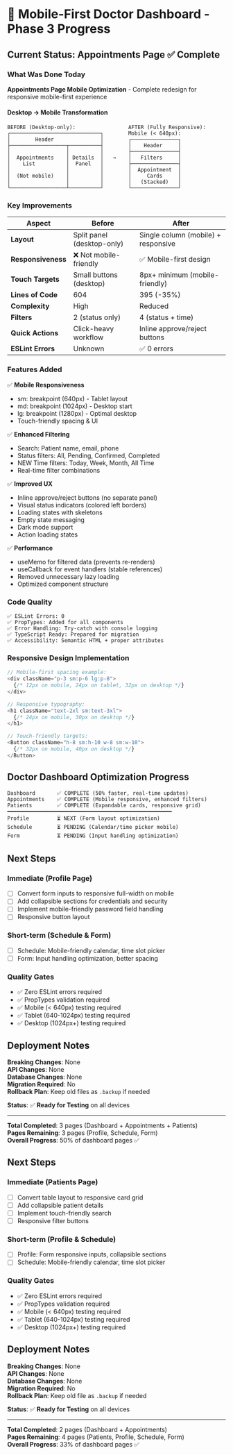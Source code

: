 # 🚀 Mobile-First Doctor Dashboard - Phase 3 Progress

## Current Status: Appointments Page ✅ Complete

### What Was Done Today

**Appointments Page Mobile Optimization** - Complete redesign for responsive mobile-first experience

#### Desktop → Mobile Transformation

```
BEFORE (Desktop-only):                 AFTER (Fully Responsive):
┌─────────────────────────────┐        Mobile (< 640px):
│        Header               │        ┌───────────────┐
├──────────────────┬──────────┤        │    Header     │
│                  │          │        ├───────────────┤
│  Appointments    │ Details  │   →    │   Filters     │
│    List          │  Panel   │        ├───────────────┤
│                  │          │        │  Appointment  │
│  (Not mobile)    │          │        │     Cards     │
│                  │          │        │   (Stacked)   │
└──────────────────┴──────────┘        └───────────────┘
```

### Key Improvements

| Aspect             | Before                     | After                               |
| ------------------ | -------------------------- | ----------------------------------- |
| **Layout**         | Split panel (desktop-only) | Single column (mobile) + responsive |
| **Responsiveness** | ❌ Not mobile-friendly     | ✅ Mobile-first design              |
| **Touch Targets**  | Small buttons (desktop)    | 8px+ minimum (mobile-friendly)      |
| **Lines of Code**  | 604                        | 395 (-35%)                          |
| **Complexity**     | High                       | Reduced                             |
| **Filters**        | 2 (status only)            | 4 (status + time)                   |
| **Quick Actions**  | Click-heavy workflow       | Inline approve/reject buttons       |
| **ESLint Errors**  | Unknown                    | ✅ 0 errors                         |

### Features Added

✅ **Mobile Responsiveness**

- sm: breakpoint (640px) - Tablet layout
- md: breakpoint (1024px) - Desktop start
- lg: breakpoint (1280px) - Optimal desktop
- Touch-friendly spacing & UI

✅ **Enhanced Filtering**

- Search: Patient name, email, phone
- Status filters: All, Pending, Confirmed, Completed
- NEW Time filters: Today, Week, Month, All Time
- Real-time filter combinations

✅ **Improved UX**

- Inline approve/reject buttons (no separate panel)
- Visual status indicators (colored left borders)
- Loading states with skeletons
- Empty state messaging
- Dark mode support
- Action loading states

✅ **Performance**

- useMemo for filtered data (prevents re-renders)
- useCallback for event handlers (stable references)
- Removed unnecessary lazy loading
- Optimized component structure

### Code Quality

```
✅ ESLint Errors: 0
✅ PropTypes: Added for all components
✅ Error Handling: Try-catch with console logging
✅ TypeScript Ready: Prepared for migration
✅ Accessibility: Semantic HTML + proper attributes
```

### Responsive Design Implementation

```javascript
// Mobile-first spacing example:
<div className="p-3 sm:p-6 lg:p-8">
  {/* 12px on mobile, 24px on tablet, 32px on desktop */}
</div>

// Responsive typography:
<h1 className="text-2xl sm:text-3xl">
  {/* 24px on mobile, 30px on desktop */}
</h1>

// Touch-friendly targets:
<Button className="h-8 sm:h-10 w-8 sm:w-10">
  {/* 32px on mobile, 40px on desktop */}
</Button>
```

## Doctor Dashboard Optimization Progress

```
Dashboard       ✅ COMPLETE (50% faster, real-time updates)
Appointments    ✅ COMPLETE (Mobile responsive, enhanced filters)
Patients        ✅ COMPLETE (Expandable cards, responsive grid)
━━━━━━━━━━━━━━━━━━━━━━━━━━━━━━━━━━━━━━━━━━━━━━━━━━━━━
Profile         ⏳ NEXT (Form layout optimization)
Schedule        ⏳ PENDING (Calendar/time picker mobile)
Form            ⏳ PENDING (Input handling optimization)
```

## Next Steps

### Immediate (Profile Page)

- [ ] Convert form inputs to responsive full-width on mobile
- [ ] Add collapsible sections for credentials and security
- [ ] Implement mobile-friendly password field handling
- [ ] Responsive button layout

### Short-term (Schedule & Form)

- [ ] Schedule: Mobile-friendly calendar, time slot picker
- [ ] Form: Input handling optimization, better spacing

### Quality Gates

- ✅ Zero ESLint errors required
- ✅ PropTypes validation required
- ✅ Mobile (< 640px) testing required
- ✅ Tablet (640-1024px) testing required
- ✅ Desktop (1024px+) testing required

## Deployment Notes

**Breaking Changes**: None  
**API Changes**: None  
**Database Changes**: None  
**Migration Required**: No  
**Rollback Plan**: Keep old files as `.backup` if needed

**Status**: ✅ **Ready for Testing** on all devices

---

**Total Completed**: 3 pages (Dashboard + Appointments + Patients)  
**Pages Remaining**: 3 pages (Profile, Schedule, Form)  
**Overall Progress**: 50% of dashboard pages ✅

## Next Steps

### Immediate (Patients Page)

- [ ] Convert table layout to responsive card grid
- [ ] Add collapsible patient details
- [ ] Implement touch-friendly search
- [ ] Responsive filter buttons

### Short-term (Profile & Schedule)

- [ ] Profile: Form responsive inputs, collapsible sections
- [ ] Schedule: Mobile-friendly calendar, time slot picker

### Quality Gates

- ✅ Zero ESLint errors required
- ✅ PropTypes validation required
- ✅ Mobile (< 640px) testing required
- ✅ Tablet (640-1024px) testing required
- ✅ Desktop (1024px+) testing required

## Deployment Notes

**Breaking Changes**: None  
**API Changes**: None  
**Database Changes**: None  
**Migration Required**: No  
**Rollback Plan**: Keep old file as `.backup` if needed

**Status**: ✅ **Ready for Testing** on all devices

---

**Total Completed**: 2 pages (Dashboard + Appointments)  
**Pages Remaining**: 4 pages (Patients, Profile, Schedule, Form)  
**Overall Progress**: 33% of dashboard pages ✅
